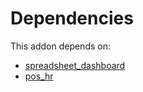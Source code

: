 # Dependencies

This addon depends on:

- [spreadsheet_dashboard](../../../../odoo-bringout-oca-ocb-spreadsheet_dashboard)
- [pos_hr](../../../../../oca-ocb-pos/odoo-bringout-oca-ocb-pos_hr)
